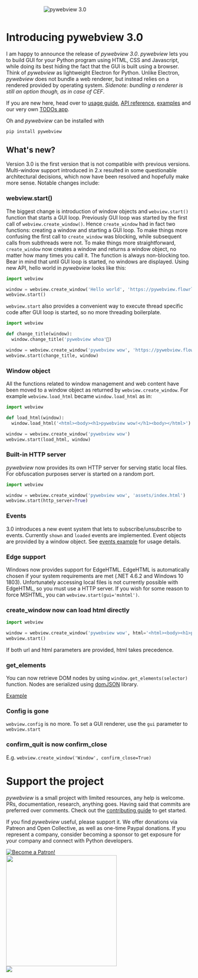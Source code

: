 <img src='./pywebview3.png' alt='pywebview 3.0' style='max-width: 300px; margin: 50px auto; display: block'/>


# Introducing pywebview 3.0

I am happy to announce the release of _pywebview 3.0_. _pywebview_ lets you to build GUI for your Python program using HTML, CSS and Javascript, while doing its best  hiding the fact that the GUI is built using a browser. Think of _pywebview_ as lightweight Electron for Python. Unlike Electron, _pywebview_ does not bundle a web renderer, but instead relies on a rendered provided by operating system. _Sidenote: bundling a renderer is still an option though, as in case of CEF_.

If you are new here, head over to [usage guide](/guide/usage.html), [API reference](/guide/api.html), [examples](/examples) and our very own [TODOs app](https://github.com/r0x0r/pywebview/tree/master/examples/todos).

Oh and _pywebview_ can be installed with

``` bash
pip install pywebview
```


## What's new?

Version 3.0 is the first version that is not compatible with previous versions. Multi-window support introduced in 2.x resulted in some questionable architectural decisions, which now have been resolved and hopefully make more sense. Notable changes include:


### webview.start()
The biggest change is introduction of window objects and `webview.start()` function that starts a GUI loop. Previously GUI loop was started by the first call of `webview.create_window()`. Hence `create_window` had in fact two functions: creating a window and starting a GUI loop. To make things more confusing the first call to `create_window` was blocking, while subsequent calls from subthreads were not. To make things more straightforward, `create_window` now creates a window and returns a window object, no matter how many times you call it. The function is always non-blocking too. Bear in mind that until GUI loop is started, no windows are displayed. Using new API, hello world in _pywebview_ looks like this:

``` python
import webview

window = webview.create_window('Hello world', 'https://pywebview.flowrl.com/hello')
webview.start()
```

`webview.start` also provides a convenient way to execute thread specific code after GUI loop is started, so no more threading boilerplate.

``` python
import webview

def change_title(window):
  window.change_title('pywebview whoa')

window = webview.create_window('pywebview wow', 'https://pywebview.flowrl.com/hello')
webview.start(change_title, window)
```


### Window object
All the functions related to window management and web content have been moved to a window object as returned by `webview.create_window`. For example `webview.load_html` became `window.load_html` as in:

``` python
import webview

def load_html(window):
  window.load_html('<html><body><h1>pywebview wow!</h1><body></html>')

window = webview.create_window('pywebview wow')
webview.start(load_html, window)
```



### Built-in HTTP server
_pywebview_ now provides its own HTTP server for serving static local files. For obfuscation purposes server is started on a random port.

``` python
import webview

window = webview.create_window('pywebview wow', 'assets/index.html')
webview.start(http_server=True)
```


### Events
3.0 introduces a new event system that lets to subscribe/unsubscribe to events. Currently `shown` and `loaded` events are implemented. Event objects are provided by a window object. See [events example](/examples/events.html) for usage details.


### Edge support
Windows now provides support for EdgeHTML. EdgeHTML is automatically chosen if your system requirements are met (.NET 4.6.2 and Windows 10 1803). Unfortunately accessing local files is not currently possible with EdgeHTML, so you must use a HTTP server. If you wish for some reason to force MSHTML, you can `webview.start(gui='mshtml')`.


### create_window now can load html directly

``` python
import webview

window = webview.create_window('pywebview wow', html='<html><body><h1>pywebview wow!</h1><body></html>')
webview.start()
```

If both url and html parameters are provided, html takes precedence.


### get_elements
You can now retrieve DOM nodes by using `window.get_elements(selector)` function. Nodes are serialized using [domJSON](https://github.com/azaslavsky/domJSON) library.

[Example](/examples/get_elements.html)

### Config is gone
`webview.config` is no more. To set a GUI renderer, use the `gui` parameter to `webview.start`


### confirm_quit is now confirm_close

E.g. `webview.create_window('Window', confirm_close=True)`


# Support the project

_pywebview_ is a small project with limited resources, any help is welcome. PRs, documentation, research, anything goes. Having said that commits are preferred over comments. Check out the [contributing guide](/contributing) to get started.

If you find _pywebview_ useful, please support it. We offer donations via Patreon and Open Collective, as well as one-time Paypal donations. If you represent a company, consider becoming a sponsor to get exposure for your company and connect with Python developers.

<div class="center spc-l spc-vertical">
	<a href="https://www.patreon.com/bePatron?u=13226105" data-patreon-widget-type="become-patron-button">
		<img src='https://c5.patreon.com/external/logo/become_a_patron_button.png' alt='Become a Patron!'/>
	</a>
</div>

<div class="center spc-l spc-vertical">
	<a href="https://opencollective.com/pywebview/donate" target="_blank">
		<img src="https://opencollective.com/pywebview/donate/button@2x.png?color=blue" width=300 />
	</a>
</div>

<div class="center spc-l spc-vertical">
	<a href="http://bit.ly/2eg2Z5P" target="_blank">
		<img src="/paypal.png"/>
	</a>
</div>
